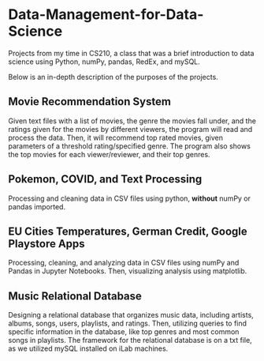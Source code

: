 # Data-Management-for-Data-Science
Projects from my time in CS210, a class that was a brief introduction to data science using Python, numPy, pandas, RedEx, and mySQL.

Below is an in-depth description of the purposes of the projects.
## Movie Recommendation System
Given text files with a list of movies, the genre the movies fall under, and the ratings given for the movies by different viewers, the program will read and process the data. Then, it will recommend top rated movies, given parameters of a threshold rating/specified genre. The program also shows the top movies for each viewer/reviewer, and their top genres.
## Pokemon, COVID, and Text Processing
Processing and cleaning data in CSV files using python, **without** numPy or pandas imported.
## EU Cities Temperatures, German Credit, Google Playstore Apps
Processing, cleaning, and analyzing data in CSV files using numPy and Pandas in Jupyter Notebooks. Then, visualizing analysis using matplotlib.
## Music Relational Database
Designing a relational database that organizes music data, including artists, albums, songs, users, playlists, and ratings. Then, utilizing queries to find specific information in the database, like top genres and most common songs in playlists. The framework for the relational database is on a txt file, as we utilized mySQL installed on iLab machines.
